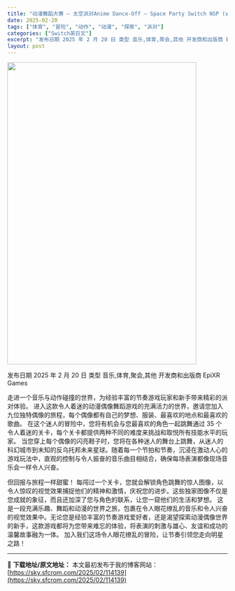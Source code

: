 ```yaml
---
title: "动漫舞蹈大赛 – 太空派对Anime Dance-Off – Space Party Switch NSP (v1.1)英文"
date: 2025-02-20
tags: ["体育", "冒险", "动作", "动漫", "探索", "派对"]
categories: ["Switch英日文"]
excerpt: "发布日期 2025 年 2 月 20 日 类型 音乐,体育,聚会,其他 开发商和出版商 EpiXR Games 走进一个音乐与动作碰撞的世界，为经验丰富的节奏游戏玩家和新手带来精彩的派对体验。 进入这款令人着迷的动漫偶像舞蹈游戏的充满活力的世界，邀请您加入九位独特偶像的旅程，每个偶像都有自己的梦想、&hellip;"
layout: post
---
```


<img class="aligncenter size-full wp-image-114112" src="https://sky.sfcrom.com/wp-content/uploads/2025/02/2025022002430072.webp" alt="" width="432" height="692" />

发布日期 2025 年 2 月 20 日
类型 音乐,体育,聚会,其他
开发商和出版商 EpiXR Games

走进一个音乐与动作碰撞的世界，为经验丰富的节奏游戏玩家和新手带来精彩的派对体验。
进入这款令人着迷的动漫偶像舞蹈游戏的充满活力的世界，邀请您加入九位独特偶像的旅程，每个偶像都有自己的梦想、服装、最喜欢的地点和最喜欢的歌曲。
在这个迷人的冒险中，您将有机会与您最喜欢的角色一起跳舞通过 35 个令人着迷的关卡，每个关卡都提供两种不同的难度来挑战和取悦所有技能水平的玩家。
当您穿上每个偶像的闪亮鞋子时，您将在各种迷人的舞台上跳舞，从迷人的科幻城市到未知的反乌托邦未来星球。随着每一个节拍和节奏，沉浸在激动人心的游戏玩法中，直观的控制与令人振奋的音乐曲目相结合，确保每场表演都像现场音乐会一样令人兴奋。

但回报与旅程一样甜蜜！
每闯过一个关卡，您就会解锁角色跳舞的惊人图像，以令人惊叹的视觉效果捕捉他们的精神和激情，庆祝您的进步。这些独家图像不仅是您成就的象征，而且还加深了您与角色的联系，让您一窥他们的生活和梦想。
这是一段充满乐趣、舞蹈和动漫的世界之旅，包裹在令人眼花缭乱的音乐和令人兴奋的视觉效果中。无论您是经验丰富的节奏游戏爱好者，还是渴望探索动漫偶像世界的新手，这款游戏都将为您带来难忘的体验，将表演的刺激与雄心、友谊和成功的温馨故事融为一体。
加入我们这场令人眼花缭乱的冒险，让节奏引领您走向明星之路！

---
📖 **下载地址/原文地址：** 本文最初发布于我的博客网站：[https://sky.sfcrom.com/2025/02/114139](https://sky.sfcrom.com/2025/02/114139)
